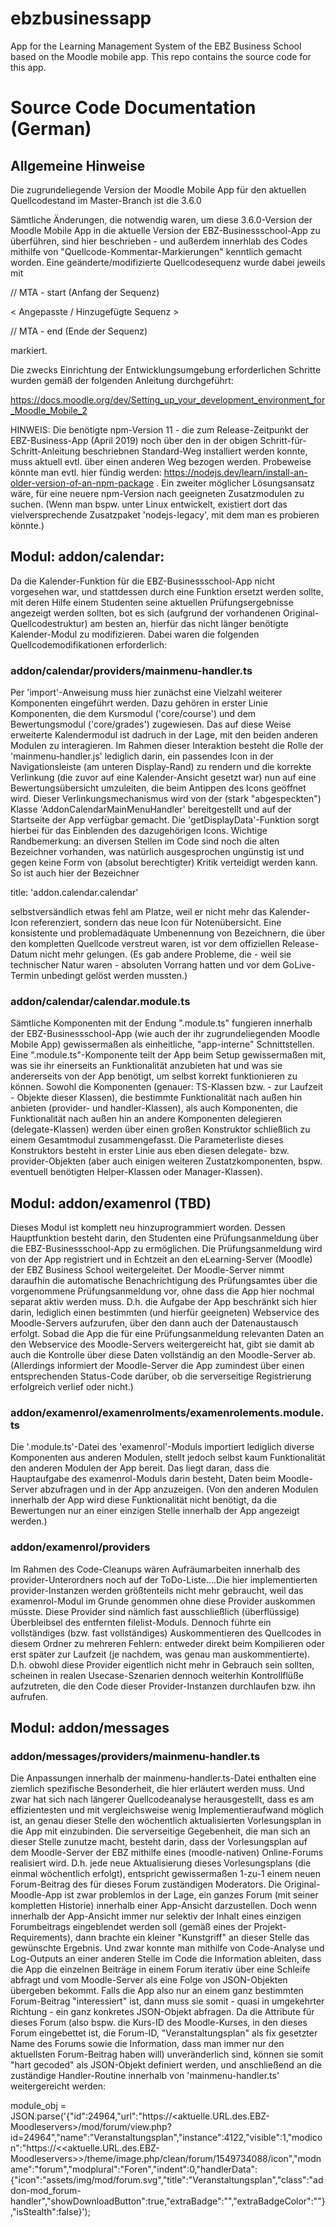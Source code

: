 # ebzbusinessapp
App for the Learning Management System of the EBZ Business School based on the Moodle mobile app. This repo contains the source code for this app.

# Source Code Documentation (German)

## Allgemeine Hinweise

Die zugrundeliegende Version der Moodle Mobile App für den aktuellen Quellcodestand im Master-Branch ist die 3.6.0 

Sämtliche Änderungen, die notwendig waren, um diese 3.6.0-Version der Moodle Mobile App in die aktuelle Version der EBZ-Businessschool-App 
zu überführen, sind hier beschrieben - und außerdem innerhlab des Codes mithilfe von "Quellcode-Kommentar-Markierungen" kenntlich gemacht worden. 
Eine geänderte/modifizierte Quellcodesequenz wurde dabei jeweils mit 

// MTA - start (Anfang der Sequenz)

< Angepasste / Hinzugefügte Sequenz >

// MTA - end (Ende der Sequenz)

markiert.

Die zwecks Einrichtung der Entwicklungsumgebung erforderlichen Schritte wurden gemäß der folgenden Anleitung durchgeführt: 

https://docs.moodle.org/dev/Setting_up_your_development_environment_for_Moodle_Mobile_2

HINWEIS: Die benötigte npm-Version 11 - die zum Release-Zeitpunkt der EBZ-Business-App (April 2019) noch über den in der obigen Schritt-für-Schritt-Anleitung
beschriebnen Standard-Weg installiert werden konnte, muss aktuell evtl. über einen anderen Weg bezogen werden. Probeweise könnte man evtl. hier fündig werden:
https://nodejs.dev/learn/install-an-older-version-of-an-npm-package . Ein zweiter möglicher Lösungsansatz wäre, für eine neuere npm-Version nach geeigneten 
Zusatzmodulen zu suchen. (Wenn man bspw. unter Linux entwickelt, existiert dort das vielversprechende Zusatzpaket 'nodejs-legacy', mit dem man es probieren könnte.)


## Modul: addon/calendar:
Da die Kalender-Funktion für die EBZ-Businessschool-App nicht vorgesehen war, und stattdessen durch eine Funktion ersetzt werden sollte, mit deren 
Hilfe einem Studenten seine aktuellen Prüfungsergebnisse angezeigt werden sollten, bot es sich (aufgrund der vorhandenen Original-Quellcodestruktur) am besten an, 
hierfür das nicht länger benötigte Kalender-Modul zu modifizieren. Dabei waren die folgenden Quellcodemodifikationen erforderlich:

### addon/calendar/providers/mainmenu-handler.ts
Per 'import'-Anweisung muss hier zunächst eine Vielzahl weiterer Komponenten eingeführt werden. Dazu gehören in erster Linie Komponenten, 
die dem Kursmodul ('core/course') und dem Bewertungsmodul ('core/grades') zugewiesen. Das auf diese Weise erweiterte Kalendermodul ist dadruch
in der Lage, mit den beiden anderen Modulen zu interagieren. Im Rahmen dieser Interaktion besteht die Rolle der 'mainmenu-handler.js' lediglich
darin, ein passendes Icon in der Navigationsleiste (am unteren Display-Rand) zu rendern und die korrekte Verlinkung (die zuvor auf eine Kalender-Ansicht
gesetzt war) nun auf eine Bewertungsübersicht umzuleiten, die beim Antippen des Icons geöffnet wird. Dieser Verlinkungsmechanismus wird von der 
(stark "abgespeckten") Klasse 'AddonCalendarMainMenuHandler' bereitgestellt und auf der Startseite der App verfügbar gemacht. Die 'getDisplayData'-Funktion
sorgt hierbei für das Einblenden des dazugehörigen Icons.
Wichtige Randbemerkung: an diversen Stellen im Code sind noch die alten Bezeichner vorhanden, was natürlich ausgesprochen ungünstig ist und gegen keine Form
von (absolut berechtigter) Kritik verteidigt werden kann. So ist auch hier der Bezeichner 

title: 'addon.calendar.calendar' 

selbstversändlich etwas fehl am Platze, weil er nicht mehr das Kalender-Icon referenziert, sondern das neue Icon für Notenübersicht. Eine konsistente
und problemadäquate Umbenennung von Bezeichnern, die über den kompletten Quellcode verstreut waren, ist vor dem offiziellen Release-Datum nicht mehr gelungen.
(Es gab andere Probleme, die - weil sie technischer Natur waren - absoluten Vorrang hatten und vor dem GoLive-Termin unbedingt gelöst werden mussten.)

### addon/calendar/calendar.module.ts
Sämtliche Komponenten mit der Endung ".module.ts" fungieren innerhalb der EBZ-Businessschool-App (wie auch der ihr zugrundeliegenden Moodle Mobile App)
gewissermaßen als einheitliche, "app-interne" Schnittstellen. Eine ".module.ts"-Komponente teilt der App beim Setup gewissermaßen mit, 
was sie ihr einerseits an Funktionalität anzubieten hat und was sie andererseits von der App benötigt, um selbst korrekt funktionieren zu können.
Sowohl die Komponenten (genauer: TS-Klassen bzw. - zur Laufzeit - Objekte dieser Klassen), die bestimmte Funktionalität nach außen hin anbieten 
(provider- und handler-Klassen), als auch Komponenten, die Funktionalität nach außen hin an andere Komponenten delegieren (delegate-Klassen) werden über einen
großen Konstruktor schließlich zu einem Gesamtmodul zusammengefasst. Die Parameterliste dieses Konstruktors besteht in erster Linie aus eben diesen
delegate- bzw. provider-Objekten (aber auch einigen weiteren Zustatzkomponenten, bspw. eventuell benötigten Helper-Klassen oder Manager-Klassen).

## Modul: addon/examenrol (TBD)
Dieses Modul ist komplett neu hinzuprogrammiert worden. Dessen Hauptfunktion besteht darin, den Studenten eine Prüfungsanmeldung über die 
EBZ-Businessschool-App zu ermöglichen. Die Prüfungsanmeldung wird von der App registriert und in Echtzeit an den eLearning-Server (Moodle) der
EBZ Business School weitergeleitet. Der Moodle-Server nimmt daraufhin die automatische Benachrichtigung des Prüfungsamtes über die 
vorgenommene Prüfungsanmeldung vor, ohne dass die App hier nochmal separat aktiv werden muss. D.h. die Aufgabe der App beschränkt sich hier 
darin, lediglich einen bestimmten (und hierfür geeigneten) Webservice des Moodle-Servers aufzurufen, über den dann auch der Datenaustausch erfolgt.
Sobad die App die für eine Prüfungsanmeldung relevanten Daten an den Webservice des Moodle-Servers weitergereicht hat, gibt sie damit ab auch 
die Kontrolle über diese Daten vollständig an den Moodle-Server ab. (Allerdings informiert der Moodle-Server die App zumindest über einen entsprechenden Status-Code
darüber, ob die serverseitige Registrierung erfolgreich verlief oder nicht.)
 
### addon/examenrol/examenrolments/examenrolements.module.ts
Die '.module.ts'-Datei des 'examenrol'-Moduls importiert lediglich diverse Komponenten aus anderen Modulen, stellt jedoch selbst kaum Funktionalität
den anderen Modulen der App bereit. Das liegt daran, dass die Hauptaufgabe des examenrol-Moduls darin besteht, Daten beim Moodle-Server abzufragen
und in der App anzuzeigen. (Von den anderen Modulen innerhalb der App wird diese Funktionalität nicht benötigt, da die Bewertungen nur an einer
einzigen Stelle innerhalb der App angezeigt werden.)

### addon/examenrol/providers
Im Rahmen des Code-Cleanups wären Aufräumarbeiten innerhalb des provider-Unterordners noch auf der ToDo-Liste....Die hier implementierten 
provider-Instanzen werden größtenteils nicht mehr gebraucht, weil das examenrol-Modul im Grunde genommen ohne diese Provider auskommen müsste.
Diese Provider sind nämlich fast ausschließlich (überflüssige) Überbleibsel des entfernten filelist-Moduls.
Dennoch führte ein vollständiges (bzw. fast vollständiges) Auskommentieren des Quellcodes in diesem Ordner zu mehreren Fehlern: entweder direkt beim Kompilieren
oder erst später zur Laufzeit (je nachdem, was genau man auskommentierte). D.h. obwohl diese Provider eigentlich nicht mehr in Gebrauch sein 
sollten, scheinen in realen Usecase-Szenarien dennoch weiterhin Kontrollflüße aufzutreten, die den Code dieser Provider-Instanzen durchlaufen 
bzw. ihn aufrufen.  

## Modul: addon/messages

### addon/messages/providers/mainmenu-handler.ts
Die Anpassungen innerhalb der mainmenu-handler.ts-Datei enthalten eine ziemlich spezifische Besonderheit, die hier erläutert werden muss. 
Und zwar hat sich nach längerer Quellcodeanalyse herausgestellt, dass es am effizientesten und mit vergleichsweise wenig Implementieraufwand
möglich ist, an genau dieser Stelle den wöchentlich aktualisierten Vorlesungsplan in die App mit einzubinden. Die serverseitige Gegebenheit, 
die man sich an dieser Stelle zunutze macht, besteht darin, dass der Vorlesungsplan auf dem Moodle-Server der EBZ mithilfe eines 
(moodle-nativen) Online-Forums realisiert wird. D.h. jede neue Aktualisierung dieses Vorlesungsplans (die einmal wöchentlich erfolgt), entspricht
gewissermaßen 1-zu-1 einem neuen Forum-Beitrag des für dieses Forum zuständigen Moderators. Die Original-Moodle-App ist zwar problemlos in der
Lage, ein ganzes Forum (mit seiner kompletten Historie) innerhalb einer App-Ansicht darzustellen. Doch wenn innerhalb der App-Ansicht 
immer nur selektiv der Inhalt eines einzigen Forumbeitrags eingeblendet werden soll (gemäß eines der Projekt-Requirements), dann brachte ein
kleiner "Kunstgriff" an dieser Stelle das gewünschte Ergebnis. Und zwar konnte man mithilfe von Code-Analyse und Log-Outputs an einer anderen 
Stelle im Code die Information ableiten, dass die App die einzelnen Beiträge in einem Forum iterativ über eine Schleife abfragt und vom 
Moodle-Server als eine Folge von JSON-Objekten übergeben bekommt. Falls die App also nur an einem ganz bestimmten Forum-Beitrag "interessiert" ist,
dann muss sie somit - quasi in umgekehrter Richtung - ein ganz konkretes JSON-Objekt abfragen. Da die Attribute für dieses Forum (also bspw. die
Kurs-ID des Moodle-Kurses, in den dieses Forum eingebettet ist, die Forum-ID, "Veranstaltungsplan" als fix gesetzter Name des Forums sowie die
Information, dass man immer nur den aktuellsten Forum-Beitrag haben will) unveränderlich sind, können sie somit "hart gecoded" als JSON-Objekt
definiert werden, und anschließend an die zuständige Handler-Routine innerhalb von 'mainmenu-handler.ts' weitergereicht werden:

module_obj = JSON.parse('{"id":24964,"url":"https://<aktuelle.URL.des.EBZ-Moodleservers>/mod/forum/view.php?id=24964","name":"Veranstaltungsplan","instance":4122,"visible":1,"modicon":"https://<<aktuelle.URL.des.EBZ-Moodleservers>>/theme/image.php/clean/forum/1549734088/icon","modname":"forum","modplural":"Foren","indent":0,"handlerData":{"icon":"assets/img/mod/forum.svg","title":"Veranstaltungsplan","class":"addon-mod_forum-handler","showDownloadButton":true,"extraBadge":"","extraBadgeColor":""},"isStealth":false}');
    

   
       